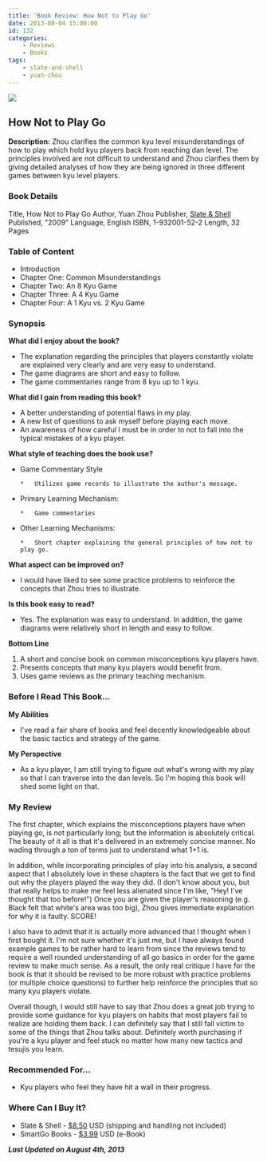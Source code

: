 ```yaml
---
title: 'Book Review: How Not to Play Go'
date: 2013-08-04 15:00:00
id: 132
categories:
	- Reviews
	- Books
tags:
	- slate-and-shell
	- yuan-zhou
---
```


![](/images/2010/09/hntpgcover.jpg)

## How Not to Play Go

**Description:** Zhou clarifies the common kyu level misunderstandings of how to play which hold kyu players back from reaching dan level. The principles involved are not difficult to understand and Zhou clarifies them by giving detailed analyses of how they are being ignored in three different games between kyu level players.

<!--more-->

### Book Details

Title, How Not to Play Go
Author, Yuan Zhou
Publisher, [Slate &amp; Shell](http://www.slateandshell.com)
Published, "2009"
Language, English
ISBN, 1-932001-52-2
Length, 32 Pages

### Table of Content

*   Introduction
*   Chapter One: Common Misunderstandings
*   Chapter Two: An 8 Kyu Game
*   Chapter Three: A 4 Kyu Game
*   Chapter Four: A 1 Kyu vs. 2 Kyu Game

### Synopsis

**What did I enjoy about the book?**

*   The explanation regarding the principles that players constantly violate are explained very clearly and are very easy to understand.
*   The game diagrams are short and easy to follow.
*   The game commentaries range from 8 kyu up to 1 kyu.

**What did I gain from reading this book?**

*   A better understanding of potential flaws in my play.
*   A new list of questions to ask myself before playing each move.
*   An awareness of how careful I must be in order to not to fall into the typical mistakes of a kyu player.

**What style of teaching does the book use?**

*   Game Commentary Style

		*   Utilizes game records to illustrate the author's message.

*   Primary Learning Mechanism:

		*   Game commentaries

*   Other Learning Mechanisms:

		*   Short chapter explaining the general principles of how not to play go.

**What aspect can be improved on?**

*   I would have liked to see some practice problems to reinforce the concepts that Zhou tries to illustrate.

**Is this book easy to read?**

*   Yes. The explanation was easy to understand. In addition, the game diagrams were relatively short in length and easy to follow.

**Bottom Line**

1.  A short and concise book on common misconceptions kyu players have.
2.  Presents concepts that many kyu players would benefit from.
3.  Uses game reviews as the primary teaching mechanism.

### Before I Read This Book...

**My Abilities**

*   I've read a fair share of books and feel decently knowledgeable about the basic tactics and strategy of the game.

**My Perspective**

*   As a kyu player, I am still trying to figure out what's wrong with my play so that I can traverse into the dan levels. So I'm hoping this book will shed some light on that.

### My Review

The first chapter, which explains the misconceptions players have when playing go, is not particularly long; but the information is absolutely critical. The beauty of it all is that it's delivered in an extremely concise manner. No wading through a ton of terms just to understand what 1+1 is.

In addition, while incorporating principles of play into his analysis, a second aspect that I absolutely love in these chapters is the fact that we get to find out why the players played the way they did. (I don't know about you, but that really helps to make me feel less alienated since I'm like, "Hey! I've thought that too before!") Once you are given the player's reasoning (e.g. Black felt that white's area was too big), Zhou gives immediate explanation for why it is faulty. SCORE!

I also have to admit that it is actually more advanced that I thought when I first bought it. I'm not sure whether it's just me, but I have always found example games to be rather hard to learn from since the reviews tend to require a well rounded understanding of all go basics in order for the game review to make much sense. As a result, the only real critique I have for the book is that it should be revised to be more robust with practice problems (or multiple choice questions) to further help reinforce the principles that so many kyu players violate.

Overall though, I would still have to say that Zhou does a great job trying to provide some guidance for kyu players on habits that most players fail to realize are holding them back. I can definitely say that I still fall victim to some of the things that Zhou talks about. Definitely worth purchasing if you're a kyu player and feel stuck no matter how many new tactics and tesujis you learn.

### Recommended For...

*   Kyu players who feel they have hit a wall in their progress.

### Where Can I Buy It?

*   Slate &amp; Shell - [$8.50](http://www.slateandshell.com/SSYZ011.html) USD (shipping and handling not included)
*   SmartGo Books - [$3.99](http://www.smartgo.com/books.htm) USD (e-Book)

_**Last Updated on August 4th, 2013**_
